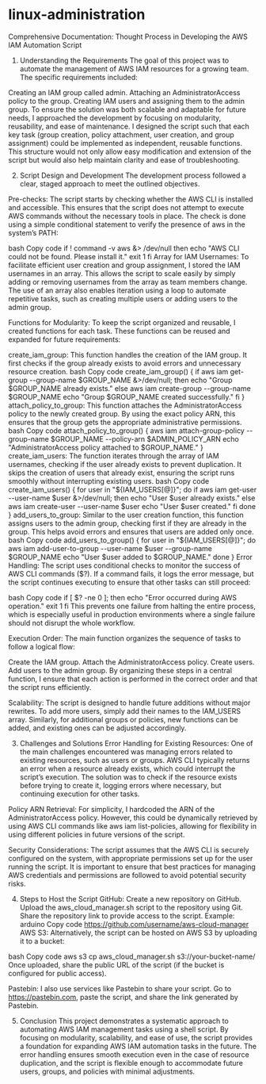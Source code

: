 # linux-administration
Comprehensive Documentation: Thought Process in Developing the AWS IAM Automation Script
1. Understanding the Requirements
The goal of this project was to automate the management of AWS IAM resources for a growing team. The specific requirements included:

Creating an IAM group called admin.
Attaching an AdministratorAccess policy to the group.
Creating IAM users and assigning them to the admin group.
To ensure the solution was both scalable and adaptable for future needs, I approached the development by focusing on modularity, reusability, and ease of maintenance. I designed the script such that each key task (group creation, policy attachment, user creation, and group assignment) could be implemented as independent, reusable functions. This structure would not only allow easy modification and extension of the script but would also help maintain clarity and ease of troubleshooting.

2. Script Design and Development
The development process followed a clear, staged approach to meet the outlined objectives.

Pre-checks:
The script starts by checking whether the AWS CLI is installed and accessible. This ensures that the script does not attempt to execute AWS commands without the necessary tools in place. The check is done using a simple conditional statement to verify the presence of aws in the system’s PATH:

bash
Copy code
if ! command -v aws &> /dev/null
then
    echo "AWS CLI could not be found. Please install it."
    exit 1
fi
Array for IAM Usernames:
To facilitate efficient user creation and group assignment, I stored the IAM usernames in an array. This allows the script to scale easily by simply adding or removing usernames from the array as team members change. The use of an array also enables iteration using a loop to automate repetitive tasks, such as creating multiple users or adding users to the admin group.

Functions for Modularity:
To keep the script organized and reusable, I created functions for each task. These functions can be reused and expanded for future requirements:

create_iam_group: This function handles the creation of the IAM group. It first checks if the group already exists to avoid errors and unnecessary resource creation.
bash
Copy code
create_iam_group() {
    if aws iam get-group --group-name $GROUP_NAME &>/dev/null; then
        echo "Group $GROUP_NAME already exists."
    else
        aws iam create-group --group-name $GROUP_NAME
        echo "Group $GROUP_NAME created successfully."
    fi
}
attach_policy_to_group: This function attaches the AdministratorAccess policy to the newly created group. By using the exact policy ARN, this ensures that the group gets the appropriate administrative permissions.
bash
Copy code
attach_policy_to_group() {
    aws iam attach-group-policy --group-name $GROUP_NAME --policy-arn $ADMIN_POLICY_ARN
    echo "AdministratorAccess policy attached to $GROUP_NAME."
}
create_iam_users: The function iterates through the array of IAM usernames, checking if the user already exists to prevent duplication. It skips the creation of users that already exist, ensuring the script runs smoothly without interrupting existing users.
bash
Copy code
create_iam_users() {
    for user in "${IAM_USERS[@]}"; do
        if aws iam get-user --user-name $user &>/dev/null; then
            echo "User $user already exists."
        else
            aws iam create-user --user-name $user
            echo "User $user created."
        fi
    done
}
add_users_to_group: Similar to the user creation function, this function assigns users to the admin group, checking first if they are already in the group. This helps avoid errors and ensures that users are added only once.
bash
Copy code
add_users_to_group() {
    for user in "${IAM_USERS[@]}"; do
        aws iam add-user-to-group --user-name $user --group-name $GROUP_NAME
        echo "User $user added to $GROUP_NAME."
    done
}
Error Handling:
The script uses conditional checks to monitor the success of AWS CLI commands ($?). If a command fails, it logs the error message, but the script continues executing to ensure that other tasks can still proceed:

bash
Copy code
if [ $? -ne 0 ]; then
    echo "Error occurred during AWS operation."
    exit 1
fi
This prevents one failure from halting the entire process, which is especially useful in production environments where a single failure should not disrupt the whole workflow.

Execution Order:
The main function organizes the sequence of tasks to follow a logical flow:

Create the IAM group.
Attach the AdministratorAccess policy.
Create users.
Add users to the admin group.
By organizing these steps in a central function, I ensure that each action is performed in the correct order and that the script runs efficiently.

Scalability:
The script is designed to handle future additions without major rewrites. To add more users, simply add their names to the IAM_USERS array. Similarly, for additional groups or policies, new functions can be added, and existing ones can be adjusted accordingly.

3. Challenges and Solutions
Error Handling for Existing Resources:
One of the main challenges encountered was managing errors related to existing resources, such as users or groups. AWS CLI typically returns an error when a resource already exists, which could interrupt the script’s execution. The solution was to check if the resource exists before trying to create it, logging errors where necessary, but continuing execution for other tasks.

Policy ARN Retrieval:
For simplicity, I hardcoded the ARN of the AdministratorAccess policy. However, this could be dynamically retrieved by using AWS CLI commands like aws iam list-policies, allowing for flexibility in using different policies in future versions of the script.

Security Considerations:
The script assumes that the AWS CLI is securely configured on the system, with appropriate permissions set up for the user running the script. It is important to ensure that best practices for managing AWS credentials and permissions are followed to avoid potential security risks.

4. Steps to Host the Script
GitHub:
Create a new repository on GitHub.
Upload the aws_cloud_manager.sh script to the repository using Git.
Share the repository link to provide access to the script. Example:
arduino
Copy code
https://github.com/username/aws-cloud-manager
AWS S3:
Alternatively, the script can be hosted on AWS S3 by uploading it to a bucket:

bash
Copy code
aws s3 cp aws_cloud_manager.sh s3://your-bucket-name/
Once uploaded, share the public URL of the script (if the bucket is configured for public access).

Pastebin:
I also use services like Pastebin to share your script. Go to https://pastebin.com, paste the script, and share the link generated by Pastebin.

5. Conclusion
This project demonstrates a systematic approach to automating AWS IAM management tasks using a shell script. By focusing on modularity, scalability, and ease of use, the script provides a foundation for expanding AWS IAM automation tasks in the future. The error handling ensures smooth execution even in the case of resource duplication, and the script is flexible enough to accommodate future users, groups, and policies with minimal adjustments.
